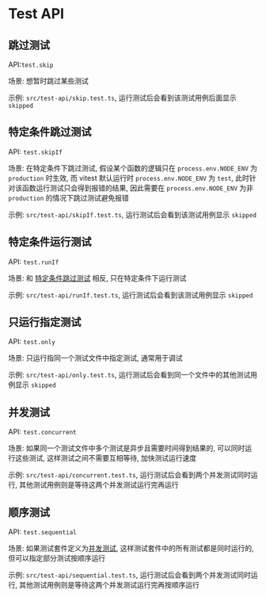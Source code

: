 # Test API

## 跳过测试

API:`test.skip` 

场景: 想暂时跳过某些测试

示例: `src/test-api/skip.test.ts`, 运行测试后会看到该测试用例后面显示 `skipped`

## 特定条件跳过测试

API: `test.skipIf`

场景: 在特定条件下跳过测试, 假设某个函数的逻辑只在 `process.env.NODE_ENV` 为 `production` 时生效, 而 vitest 默认运行时 `process.env.NODE_ENV` 为 `test`, 此时针对该函数运行测试只会得到报错的结果, 因此需要在 `process.env.NODE_ENV` 为非 `production` 的情况下跳过测试避免报错

示例: `src/test-api/skipIf.test.ts`, 运行测试后会看到该测试用例显示 `skipped`

## 特定条件运行测试

API: `test.runIf`

场景: 和 [特定条件跳过测试](#特定条件跳过测试) 相反, 只在特定条件下运行测试

示例: `src/test-api/runIf.test.ts`, 运行测试后会看到该测试用例显示 `skipped`

## 只运行指定测试

API: `test.only`

场景: 只运行指同一个测试文件中指定测试, 通常用于调试

示例: `src/test-api/only.test.ts`, 运行测试后会看到同一个文件中的其他测试用例显示 `skipped`

## 并发测试

API: `test.concurrent`

场景: 如果同一个测试文件中多个测试是异步且需要时间得到结果的, 可以同时运行这些测试, 这样测试之间不需要互相等待, 加快测试运行速度

示例: `src/test-api/concurrent.test.ts`, 运行测试后会看到两个并发测试同时运行, 其他测试用例则是等待这两个并发测试运行完再运行

## 顺序测试

API: `test.sequential`

场景: 如果测试套件定义为[并发测试](#并发测试), 这样测试套件中的所有测试都是同时运行的, 但可以指定部分测试按顺序运行

示例: `src/test-api/sequential.test.ts`, 运行测试后会看到两个并发测试同时运行, 其他测试用例则是等待这两个并发测试运行完再按顺序运行